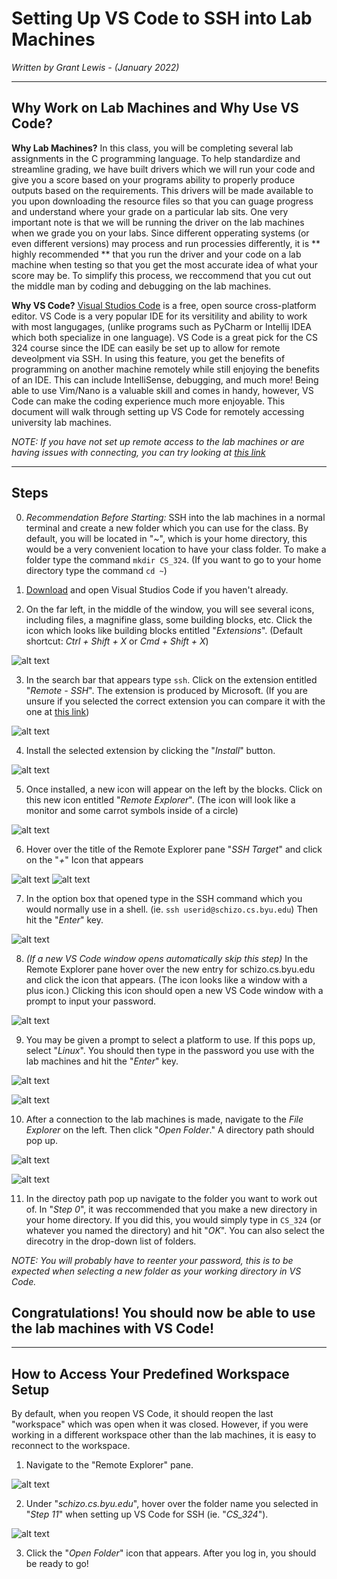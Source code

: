 # Setting Up VS Code to SSH into Lab Machines

*Written by Grant Lewis - (January 2022)*

---

## Why Work on Lab Machines and Why Use VS Code?

**Why Lab Machines?** In this class, you will be completing several lab assignments in the C programming language.  To help standardize and streamline grading, we have built drivers which we will run your code and give you a score based on your programs ability to properly produce outputs based on the requirements.  This drivers will be made available to you upon downloading the resource files so that you can guage progress and understand where your grade on a particular lab sits.  One very important note is that we will be running the driver on the lab machines when we grade you on your labs.  Since different opperating systems (or even different versions) may process and run processies differently, it is ** highly recommended ** that you run the driver and your code on a lab machine when testing so that you get the most accurate idea of what your score may be.  To simplify this process, we reccommend that you cut out the middle man by coding and debugging on the lab machines.   

**Why VS Code?** [Visual Studios Code](https://code.visualstudio.com/) is a free, open source cross-platform editor.  VS Code is a very popular IDE for its versitility and ability to work with most langugages, (unlike programs such as PyCharm or Intellij IDEA which both specialize in one language).  VS Code is a great pick for the CS 324 course since the IDE can easily be set up to allow for remote deveolpment via SSH.  In using this feature, you get the benefits of programming on another machine remotely while still enjoying the benefits of an IDE.  This can include IntelliSense, debugging, and much more!  Being able to use Vim/Nano is a valuable skill and comes in handy, however, VS Code can make the coding experience much more enjoyable.  This document will walk through setting up VS Code for remotely accessing university lab machines.

*NOTE: If you have not set up remote access to the lab machines or are having issues with connecting, you can try looking at [this link](https://docs.cs.byu.edu/doku.php?id=setting-up-your-account-with-the-cs-authentication-system)*

---

## Steps

0. *Recommendation Before Starting:* SSH into the lab machines in a normal terminal and create a new folder which you can use for the class.  By default, you will be located in "*~*", which is your home directory, this would be a very convenient location to have your class folder.  To make a folder type the command ```mkdir CS_324```. (If you want to go to your home directory type the command ```cd ~```)

1. [Download](https://code.visualstudio.com/Download) and open Visual Studios Code if you haven't already.

2. On the far left, in the middle of the window, you will see several icons, including files, a magnifine glass, some building blocks, etc.  Click the icon which looks like building blocks entitled "*Extensions*".  (Default shortcut: *Ctrl + Shift + X* or *Cmd + Shift + X*) 

![alt text](extensions.jpg "Extension Icon")

3. In the search bar that appears type ```ssh```.  Click on the extension entitled "*Remote - SSH*".  The extension is produced by Microsoft.  (If you are unsure if you selected the correct extension you can compare it with the one at [this link](https://marketplace.visualstudio.com/items?itemName=ms-vscode-remote.remote-ssh))

![alt text](extensions-search.jpg "Example of Search")

4. Install the selected extension by clicking the "*Install*" button.

![alt text](remote-ssh-extension.jpg "What the Extension Looks Like")

5. Once installed, a new icon will appear on the left by the blocks. Click on this new icon entitled "*Remote Explorer*". (The icon will look like a monitor and some carrot symbols inside of a circle)

![alt text](remote-symbol.jpg "Remote Explorer Icon")

6. Hover over the title of the Remote Explorer pane "*SSH Target*" and click on the "*+*" Icon that appears

![alt text](remote-empty.jpg "Remote Explorer Visual")
![alt text](remote-empty-2.jpg "Remote Explorer Hovering over the title")

7. In the option box that opened type in the SSH command which you would normally use in a shell. (ie. ```ssh userid@schizo.cs.byu.edu```) Then hit the "*Enter*" key. 

![alt text](remote-ssh-command.jpg "Remote Explorer Visual")

8. *(If a new VS Code window opens automatically skip this step)* In the Remote Explorer pane hover over the new entry for schizo.cs.byu.edu and click the icon that appears. (The icon looks like a window with a plus icon.)  Clicking this icon should open a new VS Code window with a prompt to input your password.

![alt text](remote-setup.jpg "Remote Explorer Visual")

9. You may be given a prompt to select a platform to use.  If this pops up, select "*Linux*".  You should then type in the password you use with the lab machines and hit the "*Enter*" key.

![alt text](ssh-os-select.jpg "OS Selection Example")

![alt text](ssh-password.jpg "OS Selection Example")

10. After a connection to the lab machines is made, navigate to the *File Explorer* on the left. Then click "*Open Folder*."  A directory path should pop up.

![alt text](file-explorer-icon.jpg "File Explorer Icon")

![alt text](file-explorer-open.jpg "File Explorer Open Button")

11. In the directoy path pop up navigate to the folder you want to work out of.  In "*Step 0*", it was reccommended that you make a new directory in your home directory.  If you did this, you would simply type in ```CS_324``` (or whatever you named the directory) and hit "*OK*".  You can also select the direcotry in the drop-down list of folders.

*NOTE: You will probably have to reenter your password, this is to be expected when selecting a new folder as your working directory in VS Code.*

## Congratulations!  You should now be able to use the lab machines with VS Code!

---

## How to Access Your Predefined Workspace Setup

By default, when you reopen VS Code, it should reopen the last "workspace" which was open when it was closed.  However, if you were working in a different workspace other than the lab machines, it is easy to reconnect to the workspace.

1. Navigate to the "Remote Explorer" pane.

![alt text](remote-symbol.jpg "Remote Explorer Icon")

2. Under "*schizo.cs.byu.edu*", hover over the folder name you selected in "*Step 11*" when setting up VS Code for SSH (ie. "*CS_324*").

![alt text](logging-back-in.jpg "Logging Back In")

3. Click the "*Open Folder*" icon that appears.  After you log in, you should be ready to go!


